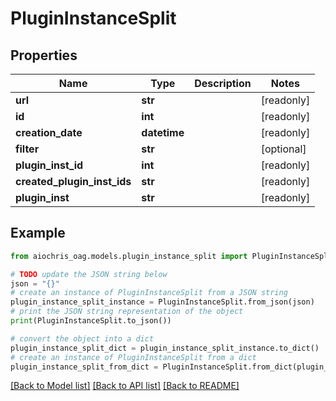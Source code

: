 # PluginInstanceSplit


## Properties

Name | Type | Description | Notes
------------ | ------------- | ------------- | -------------
**url** | **str** |  | [readonly] 
**id** | **int** |  | [readonly] 
**creation_date** | **datetime** |  | [readonly] 
**filter** | **str** |  | [optional] 
**plugin_inst_id** | **int** |  | [readonly] 
**created_plugin_inst_ids** | **str** |  | [readonly] 
**plugin_inst** | **str** |  | [readonly] 

## Example

```python
from aiochris_oag.models.plugin_instance_split import PluginInstanceSplit

# TODO update the JSON string below
json = "{}"
# create an instance of PluginInstanceSplit from a JSON string
plugin_instance_split_instance = PluginInstanceSplit.from_json(json)
# print the JSON string representation of the object
print(PluginInstanceSplit.to_json())

# convert the object into a dict
plugin_instance_split_dict = plugin_instance_split_instance.to_dict()
# create an instance of PluginInstanceSplit from a dict
plugin_instance_split_from_dict = PluginInstanceSplit.from_dict(plugin_instance_split_dict)
```
[[Back to Model list]](../README.md#documentation-for-models) [[Back to API list]](../README.md#documentation-for-api-endpoints) [[Back to README]](../README.md)


